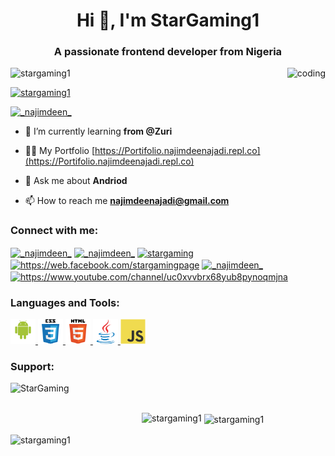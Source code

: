 
<h1 align="center">Hi 👋, I'm StarGaming1</h1>
<h3 align="center">A passionate frontend developer from Nigeria</h3>
<img align="right" alt="coding" width+"400" src="https://cdn.dribbble.com/users/1162077/screenshots/3848914/programmer.gif">
<p align="left"> <img src="https://komarev.com/ghpvc/?username=stargaming1&label=Profile%20views&color=0e75b6&style=flat" alt="stargaming1" /> </p>

<p align="left"> <a href="https://github.com/ryo-ma/github-profile-trophy"><img src="https://github-profile-trophy.vercel.app/?username=stargaming1" alt="stargaming1" /></a> </p>

<p align="left"> <a href="https://twitter.com/_najimdeen_" target="blank"><img src="https://img.shields.io/twitter/follow/_najimdeen_?logo=twitter&style=for-the-badge" alt="_najimdeen_" /></a> </p>

- 🌱 I’m currently learning **from @Zuri**

- 👨‍💻 My Portfolio [https://Portifolio.najimdeenajadi.repl.co](https://Portifolio.najimdeenajadi.repl.co)

- 💬 Ask me about **Andriod**

- 📫 How to reach me **najimdeenajadi@gmail.com**

<h3 align="left">Connect with me:</h3>
<p align="left">
<a href="https://codepen.io/_najimdeen_" target="blank"><img align="center" src="https://raw.githubusercontent.com/rahuldkjain/github-profile-readme-generator/master/src/images/icons/Social/codepen.svg" alt="_najimdeen_" height="30" width="40" /></a>
<a href="https://twitter.com/_najimdeen_" target="blank"><img align="center" src="https://raw.githubusercontent.com/rahuldkjain/github-profile-readme-generator/master/src/images/icons/Social/twitter.svg" alt="_najimdeen_" height="30" width="40" /></a>
<a href="https://stackoverflow.com/users/20100753/stargaming" target="blank"><img align="center" src="https://raw.githubusercontent.com/rahuldkjain/github-profile-readme-generator/master/src/images/icons/Social/stack-overflow.svg" alt="stargaming" height="30" width="40" /></a>
<a href="https://web.facebook.com/StarGamingpage" target="blank"><img align="center" src="https://raw.githubusercontent.com/rahuldkjain/github-profile-readme-generator/master/src/images/icons/Social/facebook.svg" alt="https://web.facebook.com/stargamingpage" height="30" width="40" /></a>
<a href="https://instagram.com/_najimdeen_" target="blank"><img align="center" src="https://raw.githubusercontent.com/rahuldkjain/github-profile-readme-generator/master/src/images/icons/Social/instagram.svg" alt="_najimdeen_" height="30" width="40" /></a>
<a href="https://www.youtube.com/channel/UC0XvVbrx68YuB8pYnoqmJnA" target="blank"><img align="center" src="https://raw.githubusercontent.com/rahuldkjain/github-profile-readme-generator/master/src/images/icons/Social/youtube.svg" alt="https://www.youtube.com/channel/uc0xvvbrx68yub8pynoqmjna" height="30" width="40" /></a>
</p>

<h3 align="left">Languages and Tools:</h3>
<p align="left"> <a href="https://developer.android.com" target="_blank" rel="noreferrer"> <img src="https://raw.githubusercontent.com/devicons/devicon/master/icons/android/android-original-wordmark.svg" alt="android" width="40" height="40"/> </a> <a href="https://www.w3schools.com/css/" target="_blank" rel="noreferrer"> <img src="https://raw.githubusercontent.com/devicons/devicon/master/icons/css3/css3-original-wordmark.svg" alt="css3" width="40" height="40"/> </a> <a href="https://www.w3.org/html/" target="_blank" rel="noreferrer"> <img src="https://raw.githubusercontent.com/devicons/devicon/master/icons/html5/html5-original-wordmark.svg" alt="html5" width="40" height="40"/> </a> <a href="https://www.java.com" target="_blank" rel="noreferrer"> <img src="https://raw.githubusercontent.com/devicons/devicon/master/icons/java/java-original.svg" alt="java" width="40" height="40"/> </a> <a href="https://developer.mozilla.org/en-US/docs/Web/JavaScript" target="_blank" rel="noreferrer"> <img src="https://raw.githubusercontent.com/devicons/devicon/master/icons/javascript/javascript-original.svg" alt="javascript" width="40" height="40"/> </a> </p>

<h3 align="left">Support:</h3>
<p><a href="https://www.buymeacoffee.com/StarGaming"> <img align="left" src="https://cdn.buymeacoffee.com/buttons/v2/default-yellow.png" height="50" width="210" alt="StarGaming" /></a></p><br><br>

<p><img align="left" src="https://github-readme-stats.vercel.app/api/top-langs?username=stargaming1&show_icons=true&locale=en&layout=compact" alt="stargaming1" /></p>

<p>&nbsp;<img align="center" src="https://github-readme-stats.vercel.app/api?username=stargaming1&show_icons=true&locale=en" alt="stargaming1" /></p>

<p><img align="center" src="https://github-readme-streak-stats.herokuapp.com/?user=stargaming1&" alt="stargaming1" /></p>
